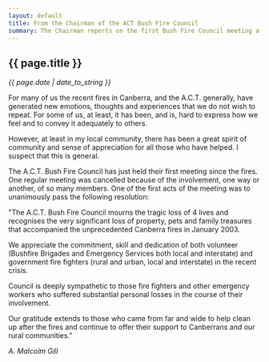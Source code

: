 ```yaml
---
layout: default
title: From the Chairman of the ACT Bush Fire Council
summary: The Chairman reports on the first Bush Fire Council meeting after the 2003 fires
---
```


## {{ page.title }}

*{{ page.date | date_to_string }}*

For many of us the recent fires in Canberra, and the A.C.T. generally,
have generated new emotions, thoughts and experiences that we do not wish
to repeat. For some of us, at least, it has been, and is, hard to express
how we feel and to convey it adequately to others.

However, at least in my local community, there has been a great
spirit of community and sense of appreciation for all those who have
helped. I suspect that this is general.

The A.C.T. Bush Fire Council has just held their first meeting since
the fires. One regular meeting was cancelled because of the
involvement, one way or another, of so many members. One of the first
acts of the meeting was to unanimously pass the following resolution:

"The A.C.T. Bush Fire Council mourns the tragic loss of 4
lives and recognises the very significant loss of property, pets and
family treasures that accompanied the unprecedented Canberra fires in
January 2003.

We appreciate the commitment, skill and dedication of both
volunteer (Bushfire Brigades and Emergency Services both local and
interstate) and government fire fighters (rural and urban, local and
interstate) in the recent crisis.

Council is deeply sympathetic to those fire fighters and other
emergency workers who suffered substantial personal losses in the
course of their involvement.

Our gratitude extends to those who came from far and wide to help
clean up after the fires and continue to offer their support to
Canberrans and our rural communities."

*A. Malcolm Gill*